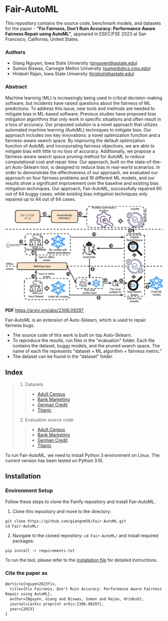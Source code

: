 # Fair-AutoML
This repository contains the source code, benchmark models, and datasets for the paper - **"Fix Fairness, Don’t Ruin Accuracy: Performance Aware Fairness Repair using AutoML"**, appeared in ESEC/FSE 2023 at San Francisco, California, United States.

### Authors
* Giang Nguyen, Iowa State University (gnguyen@iastate.edu)
* Sumon Biswas, Carnegie Mellon University (sumonb@cs.cmu.edu)
* Hridesh Rajan, Iowa State University (hridesh@iastate.edu)
  
### Abstract
Machine learning (ML) is increasingly being used in critical decision-making software, but incidents have raised questions about the fairness of ML predictions. To address this issue, new tools and methods are needed to mitigate bias in ML-based software. Previous studies have proposed bias mitigation algorithms that only work in specific situations and often result in a loss of accuracy. Our proposed solution is a novel approach that utilizes automated machine learning (AutoML) techniques to mitigate bias. Our approach includes two key innovations: a novel optimization function and a fairness-aware search space. By improving the default optimization function of AutoML and incorporating fairness objectives, we are able to mitigate bias with little to no loss of accuracy. Additionally, we propose a fairness-aware search space pruning method for AutoML to reduce computational cost and repair time. Our approach, built on the state-of-the-art Auto-Sklearn tool, is designed to reduce bias in real-world scenarios. In order to demonstrate the effectiveness of our approach, we evaluated our approach on four fairness problems and 16 different ML models, and our results show a significant improvement over the baseline and existing bias mitigation techniques. Our approach, Fair-AutoML, successfully repaired 60 out of 64 buggy cases, while existing bias mitigation techniques only repaired up to 44 out of 64 cases.

![The problem tackled by Fair-AutoML](overview.JPG)

**PDF** https://arxiv.org/abs/2306.09297

Fair-AutoML is an extension of Auto-Sklearn, which is used to repair fairness bugs.

* The source code of this work is built on top Auto-Sklearn.
* To reproduce the results, run files in the "evaluation" folder. Each file contains the dataset, buggy models, and the pruned search space. The name of each file represents "dataset + ML algorithm + fairness metric."
* The dataset can be found in the "dataset" folder.

## Index
> 1. Datasets
  >> * [Adult Census](dataset/adult)
  >> * [Bank Marketing](dataset/bank)
  >> * [German Credit](dataset/german)
  >> * [Titanic](dataset/titanic)
> 2. Evaluation source code
  >> * [Adult Census](evaluation/adult)
  >> * [Bank Marketing](evaluation/bank)
  >> * [German Credit](evaluation/german)
  >> * [Titanic](evaluation/titanic)

To run Fair-AutoML, we need to install Python 3 environment on Linux. 
The current version has been tested on Python 3.10. 

## Installation
### Environment Setup
Follow these steps to clone the Fairify repository and install Fair-AutoML.

1. Clone this repository and move to the directory:

```
git clone https://github.com/giangnm58/Fair-AutoML.git
cd Fair-AutoML/
``` 

2. Navigate to the cloned repository: `cd Fair-AutoML/` and install required packages:

```
pip install -r requirements.txt
```

To run the tool, please refer to the [installation file](/INSTALL.md) for detailed instructions. 

### Cite the paper as
```
@article{nguyen2023fix,
  title={Fix Fairness, Don't Ruin Accuracy: Performance Aware Fairness Repair using AutoML},
  author={Nguyen, Giang and Biswas, Sumon and Rajan, Hridesh},
  journal={arXiv preprint arXiv:2306.09297},
  year={2023}
}
```
